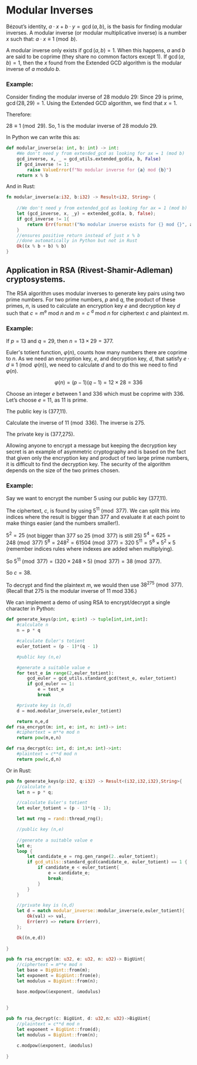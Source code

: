 # Modular Inverses

Bézout’s identity, $a \cdot x + b \cdot y = \gcd(a, b)$, is the basis for finding modular inverses.
A modular inverse (or modular multiplicative inverse) is a number $x$ such that:
$a \cdot x\equiv 1\pmod{b}$.

A modular inverse only exists if $\gcd(a, b) = 1$.
When this happens, $a$ and $b$ are said to be coprime (they share no common factors except 1).
If $\gcd(a, b) = 1$, then the $x$ found from the Extended GCD algorithm is the modular inverse of $a$ modulo $b$.

### Example:

Consider finding the modular inverse of 28 modulo 29:
Since 29 is prime, $\gcd(28, 29) = 1$.
Using the Extended GCD algorithm, we find that $x = 1$.

Therefore:

$28 \equiv 1 \pmod{29}$. 
So, 1 is the modular inverse of 28 modulo 29.

In Python we can write this as:
```python
def modular_inverse(a: int, b: int) -> int:
    #We don't need y from extended_gcd as looking for ax = 1 (mod b)
    gcd_inverse, x, _ = gcd_utils.extended_gcd(a, b, False)
    if gcd_inverse != 1:
        raise ValueError(f"No modular inverse for {a} mod {b}")
    return x % b
```
And in Rust:
```rust
fn modular_inverse(a:i32, b:i32) -> Result<i32, String> {
    
    //We don't need y from extended_gcd as looking for ax = 1 (mod b)
    let (gcd_inverse, x, _y) = extended_gcd(a, b, false);
    if gcd_inverse != 1{
        return Err(format!("No modular inverse exists for {} mod {}", a, b));
    }
    //ensures positive return instead of just x % b
    //done automatically in Python but not in Rust
    Ok((x % b + b) % b) 
}
``` 
## Application in RSA (Rivest-Shamir-Adleman) cryptosystems.

The RSA algorithm uses modular inverses to generate key pairs using two prime numbers. For two prime numbers, $p$ and $q$, the product of these primes, $n$, is used to calculate an encryption key $e$ and decryption key $d$ such that $c = m$<sup>e</sup> mod $n$ and $m = c$ <sup>d</sup> mod $n$ for ciphertext $c$ and plaintext $m$.

### Example:

If $p = 13$ and $q = 29$, then $n = 13 \times 29 = 377$. 

Euler's totient function, $\varphi(n)$, counts how many numbers there are coprime to $n$. As we need an encryption key, $e$, and decryption key, $d$, that satisfy $e \cdot d \equiv 1\pmod{\varphi(n)}$, we need to calculate $d$ and to do this we need to find $\varphi(n)$.

$$
\varphi(n)= (p-1)(q-1) = 12 \times 28 = 336
$$

Choose an integer $e$ between 1 and 336 which must be coprime with 336. Let’s choose $e$ = 11, as 11 is prime. 

The public key is (377,11).

Calculate the inverse of $11 \pmod{336}$. The inverse is 275.

The private key is (377,275).

Allowing anyone to encrypt a message but keeping the decryption key secret is an example of asymmetric cryptography and is based on the fact that given only the encryption key and product of two large prime numbers, it is difficult to find the decryption key. The security of the algorithm depends on the size of the two primes chosen. 

### Example:

Say we want to encrypt the number 5 using our public key (377,11). 

The ciphertext, $c$, is found by using $5^{11} \pmod{377}$. We can split this into indices where the result is bigger than 377 and evaluate it at each point to make things easier (and the numbers smaller!).

$5^2 = 25$ (not bigger than 377 so $25 \pmod{377}$ is still 25)
$5^4 = 625 = 248 \pmod{377}$
$5^8 = 248^2 = 61504 \pmod{377} = 320$ 
$5^{11} = 5^{8} \times 5^{2} \times 5$ (remember indices rules where indexes are added when multiplying).

So $5^{11} \pmod{377} = (320 \times 248 \times 5) \pmod{377} = 38 \pmod{377}$.

So $c = 38$.

To decrypt and find the plaintext $m$, we would then use $38^{275} \pmod{377}$.  
(Recall that 275 is the modular inverse of 11 mod 336.)

We can implement a demo of using RSA to encrypt/decrypt a single character in Python:

```python
def generate_keys(p:int, q:int) -> tuple[int,int,int]:
    #calculate n
    n = p * q

    #calculate Euler's totient
    euler_totient = (p - 1)*(q - 1)

    #public key (n,e)

    #generate a suitable value e
    for test_e in range(2,euler_totient):
        gcd_euler = gcd_utils.standard_gcd(test_e, euler_totient)
        if gcd_euler == 1:
            e = test_e
            break

    #private key is (n,d)
    d = mod.modular_inverse(e,euler_totient)

    return n,e,d
def rsa_encrypt(m: int, e: int, n: int)-> int:
    #ciphertext = m**e mod n 
    return pow(m,e,n)

def rsa_decrypt(c: int, d: int,n: int)->int:
    #plaintext = c**d mod n
    return pow(c,d,n)
```
Or in Rust:
```rust
pub fn generate_keys(p:i32, q:i32) -> Result<(i32,i32,i32),String>{
    //calculate n
    let n = p * q;

    //calculate Euler's totient
    let euler_totient = (p - 1)*(q - 1);

    let mut rng = rand::thread_rng();

    //public key (n,e)
    
    //generate a suitable value e
    let e;
    loop {
        let candidate_e = rng.gen_range(2..euler_totient);
        if gcd_utils::standard_gcd(candidate_e, euler_totient) == 1 {
            if candidate_e < euler_totient{
                e = candidate_e;
                break;
            }
        }
    }

    //private key is (n,d)
    let d = match modular_inverse::modular_inverse(e,euler_totient){
        Ok(val) => val,
        Err(err) => return Err(err),
    };

    Ok((n,e,d))
     
}

pub fn rsa_encrypt(m: u32, e: u32, n: u32)-> BigUint{
    //ciphertext = m**e mod n 
    let base = BigUint::from(m);
    let exponent = BigUint::from(e);
    let modulus = BigUint::from(n);

    base.modpow(&exponent, &modulus)
        
       
}

pub fn rsa_decrypt(c: BigUint, d: u32,n: u32)->BigUint{
    //plaintext = c**d mod n
    let exponent = BigUint::from(d);
    let modulus = BigUint::from(n);

    c.modpow(&exponent, &modulus)
    
}
```



